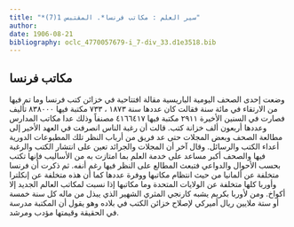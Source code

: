 ```yaml
---
title: "*سير العلم : مكاتب فرنسا*. المقتبس 1(7)"
author: 
date: 1906-08-21
bibliography: oclc_4770057679-i_7-div_33.d1e3518.bib
---
```




##  مكاتب فرنسا 


 وضعت  إحدى  الصحف اليومية الباريسية مقالة افتتاحية في خزائن كتب فرنسا وما تم فيها من الارتقاء في  مائة  سنة فقالت كان عددها سنة  ١٨٧٣  ،  ٧٣٣  مكتبة فيها  ٨٣٨٠٠٠  تأليف فصارت في السنين الأخيرة  ٢٩١١  مكتبة فيها  ٤١٦٦٤١٧  مصنفاً وذلك عدا مكاتب المدارس وعددها  أربعون  ألف  خزانة كتب. قالت أن رغبة الناس انصرفت في العهد الأخير إلى مطالعة الصحف وبعض المجلات حتى عد فريق من أرباب النظر تلك المطبوعات الدورية أعداء الكتب والرسائل. وقال آخر أن المجلات والجرائد تعين على انتشار الكتب والرغبة فيها والصحف أكبر مساعد على خدمة العلم بما امتازت به من الأساليب فإنها تكتب بحسب الأحوال والدواعي فتبعث المطالع على النظر فيها رغم أنفه. ثم ذكرت أن فرنسا متخلفة عن ألمانيا من حيث انتظام مكاتبها ووفرة عددها كما أن هذه متخلفة عن إنكلترا وأوربا كلها متخلفة عن الولايات المتحدة وما مكاتبها إذا نسبت لمكاتب العالم الجديد إلا أكواخ. ومن لأوربا بكريم يشبه كارنجي المثري الشهير الذي يبذل من ماله كل سنة  خمسة  أو  ستة  ملايين ريال أميركي لإصلاح خزائن الكتب في بلاده وهو يقول أن المكتبة مدرسة في الحقيقة وقيمتها مؤدب ومرشد. 
